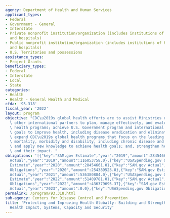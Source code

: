 ```yaml
---
agency: Department of Health and Human Services
applicant_types:
- Federal
- Government - General
- Interstate
- Private nonprofit institution/organization (includes institutions of higher education
  and hospitals)
- Public nonprofit institution/organization (includes institutions of higher education
  and hospitals)
- U.S. Territories and possessions
assistance_types:
- Project Grants
beneficiary_types:
- Federal
- Interstate
- Local
- State
categories:
- Health
- Health - General Health and Medical
cfda: '93.318'
fiscal_year: '2022'
layout: program
objective: "CDC\u2019s global health efforts are to assist Ministries of Health and\
  \ other international partners to plan, manage effectively, and evaluate public\
  \ health programs; achieve U.S. Government program and international organization\
  \ goals to improve health, including disease eradication and elimination targets;\
  \ expand CDC\u2019s global health programs that focus on the leading causes of worldwide\
  \ mortality, morbidity and disability, including chronic disease and injuries; generate\
  \ and apply new knowledge to achieve health goals; and, strengthen health systems\
  \ and their impact. "
obligations: '[{"key":"SAM.gov Estimate","year":"2019","amount":28454661.0},{"key":"SAM.gov
  Actual","year":"2019","amount":116053758.0},{"key":"USASpending.gov Obligations","year":"2019","amount":113728950.0},{"key":"SAM.gov
  Estimate","year":"2020","amount":28454661.0},{"key":"SAM.gov Actual","year":"2020","amount":290702169.0},{"key":"USASpending.gov
  Obligations","year":"2020","amount":254389523.0},{"key":"SAM.gov Estimate","year":"2021","amount":218776265.0},{"key":"SAM.gov
  Actual","year":"2021","amount":536380884.0},{"key":"USASpending.gov Obligations","year":"2021","amount":521320538.29},{"key":"SAM.gov
  Estimate","year":"2022","amount":51409781.0},{"key":"SAM.gov Actual","year":"2022","amount":358212410.0},{"key":"USASpending.gov
  Obligations","year":"2022","amount":436379695.37},{"key":"SAM.gov Estimate","year":"2023","amount":251083869.0},{"key":"SAM.gov
  Actual","year":"2023","amount":0.0},{"key":"USASpending.gov Obligations","year":"2023","amount":123771385.06}]'
permalink: /program/93.318.html
sub-agency: Centers for Disease Control and Prevention
title: 'Protecting and Improving Health Globally: Building and Strengthening Public
  Health Impact, Systems, Capacity and Security'
---
```

